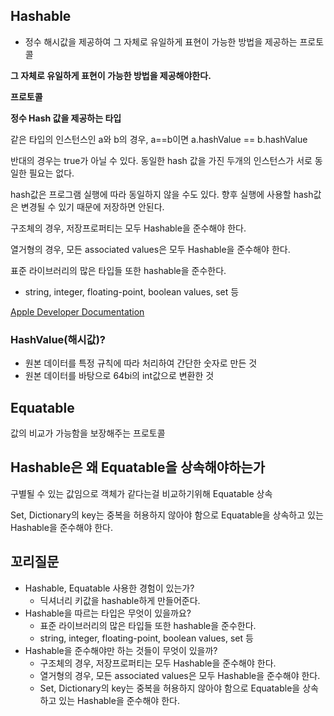 ## Hashable

- 정수 해시값을 제공하여 그 자체로 유일하게 표현이 가능한 방법을 제공하는 프로토콜

**그 자체로 유일하게 표현이 가능한 방법을 제공해야한다.**

**프로토콜**

**정수 Hash 값을 제공하는 타입**

같은 타입의 인스턴스인 a와 b의 경우, a==b이면 a.hashValue == b.hashValue

반대의 경우는 true가 아닐 수 있다. 동일한 hash 값을 가진 두개의 인스턴스가 서로 동일한 필요는 없다.

hash값은 프로그램 실행에 따라 동일하지 않을 수도 있다. 향후 실행에 사용할 hash값은 변경될 수 있기 때문에 저장하면 안된다.

구조체의 경우, 저장프로퍼티는 모두 Hashable을 준수해야 한다.

열거형의 경우, 모든 associated values은 모두 Hashable을 준수해야 한다.

표준 라이브러리의 많은 타입들 또한 hashable을 준수한다.

- string, integer, floating-point, boolean values, set 등

[Apple Developer Documentation](https://developer.apple.com/documentation/swift/hashable)

### HashValue(해시값)?

- 원본 데이터를 특정 규칙에 따라 처리하여 간단한 숫자로 만든 것
- 원본 데이터를 바탕으로 64bi의 int값으로 변환한 것

## Equatable

값의 비교가 가능함을 보장해주는 프로토콜

## Hashable은 왜 Equatable을 상속해야하는가

구별될 수 있는 값임으로 객체가 같다는걸 비교하기위해 Equatable 상속

Set, Dictionary의 key는 중복을 허용하지 않아야 함으로 Equatable을 상속하고 있는 Hashable을 준수해야 한다.

## 꼬리질문

- Hashable, Equatable 사용한 경험이 있는가?
    - 딕셔너리 키값을 hashable하게 만들어준다.
- Hashable을 따르는 타입은 무엇이 있을까요?
    - 표준 라이브러리의 많은 타입들 또한 hashable을 준수한다.
    - string, integer, floating-point, boolean values, set 등
- Hashable을 준수해야만 하는 것들이 무엇이 있을까?
    - 구조체의 경우, 저장프로퍼티는 모두 Hashable을 준수해야 한다.
    - 열거형의 경우, 모든 associated values은 모두 Hashable을 준수해야 한다.
    - Set, Dictionary의 key는 중복을 허용하지 않아야 함으로 Equatable을 상속하고 있는 Hashable을 준수해야 한다.